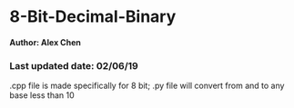 # 8-Bit-Decimal-Binary
#### Author: Alex Chen
### Last updated date: 02/06/19

.cpp file is made specifically for 8 bit; .py file will convert from and to any base less than 10
